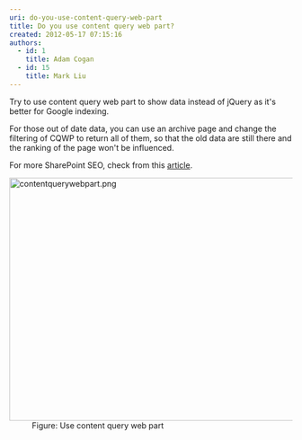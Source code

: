 ```yaml
---
uri: do-you-use-content-query-web-part
title: Do you use content query web part?
created: 2012-05-17 07:15:16
authors:
  - id: 1
    title: Adam Cogan
  - id: 15
    title: Mark Liu
---
```





<span class='intro'> ​Try to use content query web part to show data instead of jQuery as it's better for Google indexing.  </span>

<p>For those out of date data, you can use an archive page and change the filtering of CQWP to return all of them, so that the old data are still there and the ranking of the page won't be influenced.</p><p>For more SharePoint SEO, check from this 
         <a href="http&#58;//spmatt.wordpress.com/2012/03/12/search-engine-optimisation-seo-for-sharepoint-sites-part-2/">article</a>.​</p><dl class="image"><dt><img class="ssw-rteStyle-ImageArea" alt="contentquerywebpart.png" src="/PublishingImages/contentquerywebpart.png" width="643" height="463" style="width&#58;613px;height&#58;433px;" /></dt><dd>Figure&#58; Use content query web part</dd></dl>


